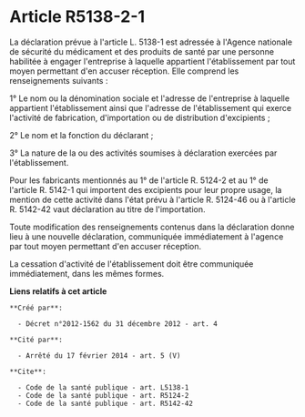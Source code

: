 # Article R5138-2-1

La déclaration prévue à l'article L. 5138-1 est adressée à l'Agence nationale de sécurité du médicament et des produits de
santé par une personne habilitée à engager l'entreprise à laquelle appartient l'établissement par tout moyen permettant d'en
accuser réception. Elle comprend les renseignements suivants : 

1° Le nom ou la dénomination sociale et l'adresse de l'entreprise à laquelle appartient l'établissement ainsi que l'adresse
de l'établissement qui exerce l'activité de fabrication, d'importation ou de distribution d'excipients ; 

2° Le nom et la fonction du déclarant ; 

3° La nature de la ou des activités soumises à déclaration exercées par l'établissement. 

Pour les fabricants mentionnés au 1° de l'article R. 5124-2 et au 1° de l'article R. 5142-1 qui importent des excipients pour
leur propre usage, la mention de cette activité dans l'état prévu à l'article R. 5124-46 ou à l'article R. 5142-42 vaut
déclaration au titre de l'importation. 

Toute modification des renseignements contenus dans la déclaration donne lieu à une nouvelle déclaration, communiquée
immédiatement à l'agence par tout moyen permettant d'en accuser réception. 

La cessation d'activité de l'établissement doit être communiquée immédiatement, dans les mêmes formes.

**Liens relatifs à cet article**

	**Créé par**:

	  - Décret n°2012-1562 du 31 décembre 2012 - art. 4

	**Cité par**:

	  - Arrêté du 17 février 2014 - art. 5 (V)

	**Cite**:

	  - Code de la santé publique - art. L5138-1
	  - Code de la santé publique - art. R5124-2
	  - Code de la santé publique - art. R5142-42
